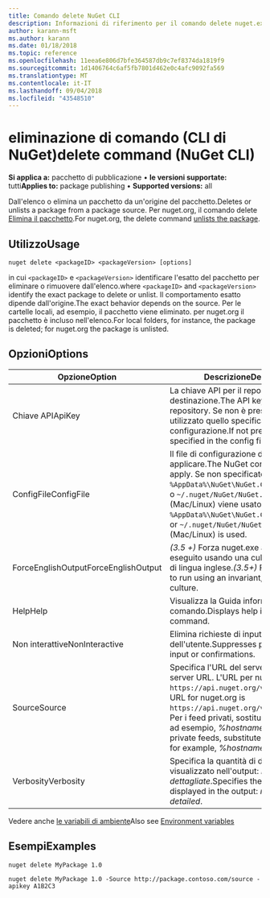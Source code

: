 ```yaml
---
title: Comando delete NuGet CLI
description: Informazioni di riferimento per il comando delete nuget.exe
author: karann-msft
ms.author: karann
ms.date: 01/18/2018
ms.topic: reference
ms.openlocfilehash: 11eea6e806d7bfe364587db9c7ef8374da1819f9
ms.sourcegitcommit: 1d1406764c6af5fb7801d462e0c4afc9092fa569
ms.translationtype: MT
ms.contentlocale: it-IT
ms.lasthandoff: 09/04/2018
ms.locfileid: "43548510"
---
```

# <a name="delete-command-nuget-cli"></a><span data-ttu-id="5699c-103">eliminazione di comando (CLI di NuGet)</span><span class="sxs-lookup"><span data-stu-id="5699c-103">delete command (NuGet CLI)</span></span>

<span data-ttu-id="5699c-104">**Si applica a:** pacchetto di pubblicazione &bullet; **le versioni supportate:** tutti</span><span class="sxs-lookup"><span data-stu-id="5699c-104">**Applies to:** package publishing &bullet; **Supported versions:** all</span></span>

<span data-ttu-id="5699c-105">Dall'elenco o elimina un pacchetto da un'origine del pacchetto.</span><span class="sxs-lookup"><span data-stu-id="5699c-105">Deletes or unlists a package from a package source.</span></span> <span data-ttu-id="5699c-106">Per nuget.org, il comando delete [Elimina il pacchetto](../policies/deleting-packages.md).</span><span class="sxs-lookup"><span data-stu-id="5699c-106">For nuget.org, the delete command [unlists the package](../policies/deleting-packages.md).</span></span>

## <a name="usage"></a><span data-ttu-id="5699c-107">Utilizzo</span><span class="sxs-lookup"><span data-stu-id="5699c-107">Usage</span></span>

```cli
nuget delete <packageID> <packageVersion> [options]
```

<span data-ttu-id="5699c-108">in cui `<packageID>` e `<packageVersion>` identificare l'esatto del pacchetto per eliminare o rimuovere dall'elenco.</span><span class="sxs-lookup"><span data-stu-id="5699c-108">where `<packageID>` and `<packageVersion>` identify the exact package to delete or unlist.</span></span> <span data-ttu-id="5699c-109">Il comportamento esatto dipende dall'origine.</span><span class="sxs-lookup"><span data-stu-id="5699c-109">The exact behavior depends on the source.</span></span> <span data-ttu-id="5699c-110">Per le cartelle locali, ad esempio, il pacchetto viene eliminato. per nuget.org il pacchetto è incluso nell'elenco.</span><span class="sxs-lookup"><span data-stu-id="5699c-110">For local folders, for instance, the package is deleted; for nuget.org the package is unlisted.</span></span>

## <a name="options"></a><span data-ttu-id="5699c-111">Opzioni</span><span class="sxs-lookup"><span data-stu-id="5699c-111">Options</span></span>

| <span data-ttu-id="5699c-112">Opzione</span><span class="sxs-lookup"><span data-stu-id="5699c-112">Option</span></span> | <span data-ttu-id="5699c-113">Descrizione</span><span class="sxs-lookup"><span data-stu-id="5699c-113">Description</span></span> |
| --- | --- |
| <span data-ttu-id="5699c-114">Chiave API</span><span class="sxs-lookup"><span data-stu-id="5699c-114">ApiKey</span></span> | <span data-ttu-id="5699c-115">La chiave API per il repository di destinazione.</span><span class="sxs-lookup"><span data-stu-id="5699c-115">The API key for the target repository.</span></span> <span data-ttu-id="5699c-116">Se non è presente, viene utilizzato quello specificato nel file di configurazione.</span><span class="sxs-lookup"><span data-stu-id="5699c-116">If not present, the one specified in the config file is used.</span></span> |
| <span data-ttu-id="5699c-117">ConfigFile</span><span class="sxs-lookup"><span data-stu-id="5699c-117">ConfigFile</span></span> | <span data-ttu-id="5699c-118">Il file di configurazione di NuGet da applicare.</span><span class="sxs-lookup"><span data-stu-id="5699c-118">The NuGet configuration file to apply.</span></span> <span data-ttu-id="5699c-119">Se non specificato, `%AppData%\NuGet\NuGet.Config` (Windows) o `~/.nuget/NuGet/NuGet.Config` (Mac/Linux) viene usato.</span><span class="sxs-lookup"><span data-stu-id="5699c-119">If not specified, `%AppData%\NuGet\NuGet.Config` (Windows) or `~/.nuget/NuGet/NuGet.Config` (Mac/Linux) is used.</span></span>|
| <span data-ttu-id="5699c-120">ForceEnglishOutput</span><span class="sxs-lookup"><span data-stu-id="5699c-120">ForceEnglishOutput</span></span> | <span data-ttu-id="5699c-121">*(3.5 +)*  Forza nuget.exe affinché venga eseguito usando una cultura invariante e di lingua inglese.</span><span class="sxs-lookup"><span data-stu-id="5699c-121">*(3.5+)* Forces nuget.exe to run using an invariant, English-based culture.</span></span> |
| <span data-ttu-id="5699c-122">Help</span><span class="sxs-lookup"><span data-stu-id="5699c-122">Help</span></span> | <span data-ttu-id="5699c-123">Visualizza la Guida informazioni per il comando.</span><span class="sxs-lookup"><span data-stu-id="5699c-123">Displays help information for the command.</span></span> |
| <span data-ttu-id="5699c-124">Non interattive</span><span class="sxs-lookup"><span data-stu-id="5699c-124">NonInteractive</span></span> | <span data-ttu-id="5699c-125">Elimina richieste di input o conferme dell'utente.</span><span class="sxs-lookup"><span data-stu-id="5699c-125">Suppresses prompts for user input or confirmations.</span></span> |
| <span data-ttu-id="5699c-126">Source</span><span class="sxs-lookup"><span data-stu-id="5699c-126">Source</span></span> | <span data-ttu-id="5699c-127">Specifica l'URL del server.</span><span class="sxs-lookup"><span data-stu-id="5699c-127">Specifies the server URL.</span></span> <span data-ttu-id="5699c-128">L'URL per nuget.org è `https://api.nuget.org/v3/index.json`.</span><span class="sxs-lookup"><span data-stu-id="5699c-128">The URL for nuget.org is `https://api.nuget.org/v3/index.json`.</span></span> <span data-ttu-id="5699c-129">Per i feed privati, sostituire il nome host, ad esempio, *%hostname%/api/v3*.</span><span class="sxs-lookup"><span data-stu-id="5699c-129">For private feeds, substitute the host name, for example, *%hostname%/api/v3*.</span></span> |
| <span data-ttu-id="5699c-130">Verbosity</span><span class="sxs-lookup"><span data-stu-id="5699c-130">Verbosity</span></span> | <span data-ttu-id="5699c-131">Specifica la quantità di dettaglio visualizzato nell'output: *normali*, *quiet*, *dettagliate*.</span><span class="sxs-lookup"><span data-stu-id="5699c-131">Specifies the amount of detail displayed in the output: *normal*, *quiet*, *detailed*.</span></span> |

<span data-ttu-id="5699c-132">Vedere anche [le variabili di ambiente](cli-ref-environment-variables.md)</span><span class="sxs-lookup"><span data-stu-id="5699c-132">Also see [Environment variables](cli-ref-environment-variables.md)</span></span>

## <a name="examples"></a><span data-ttu-id="5699c-133">Esempi</span><span class="sxs-lookup"><span data-stu-id="5699c-133">Examples</span></span>

```cli
nuget delete MyPackage 1.0

nuget delete MyPackage 1.0 -Source http://package.contoso.com/source -apikey A1B2C3
```
